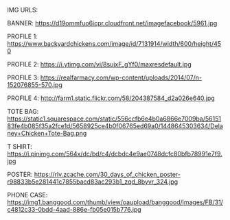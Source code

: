 IMG URLS: 

BANNER: https://d19ommfuo6icpr.cloudfront.net/imagefacebook/5961.jpg

PROFILE 1: https://www.backyardchickens.com/image/id/7131914/width/600/height/450

PROFILE 2: https://i.ytimg.com/vi/8sujxF_gYf0/maxresdefault.jpg

PROFILE 3: https://realfarmacy.com/wp-content/uploads/2014/07/n-152076855-570.jpg

PROFILE 4: http://farm1.static.flickr.com/58/204387584_d2a026e640.jpg

TOTE BAG: https://static1.squarespace.com/static/556ccfb6e4b0a6866e7009ba/5615183fe4b085f35a2fce1d/5658925ce4b0f06765ed69a0/1448645303634/Delaney+Chicken+Tote-Bag.png

T SHIRT: https://i.pinimg.com/564x/dc/bd/c4/dcbdc4e9ae0748dcfc80bfb78991e7f9.jpg

POSTER: https://rlv.zcache.com/30_days_of_chicken_poster-r98833b5e281441c7855bacd83ac293b1_zqd_8byvr_324.jpg

PHONE CASE: https://img1.banggood.com/thumb/view/oaupload/banggood/images/FB/31/c4812c33-0bdd-4aad-886e-fb05e015b776.jpg